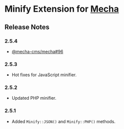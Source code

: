 Minify Extension for [Mecha](https://github.com/mecha-cms/mecha)
================================================================

Release Notes
-------------

### 2.5.4

 - [@mecha-cms/mecha#96](https://github.com/mecha-cms/mecha/issues/96)

### 2.5.3

 - Hot fixes for JavaScript minifier.

### 2.5.2

 - Updated PHP minifier.

### 2.5.1

 - Added `Minify::JSON()` and `Minify::PHP()` methods.
